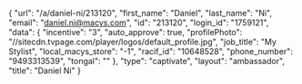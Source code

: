 {
    "url": "\/a\/daniel-ni\/213120",
    "first_name": "Daniel",
    "last_name": "Ni",
    "email": "daniel.ni@macys.com",
    "id": "213120",
    "login_id": "1759121",
    "data": {
        "incentive": "3",
        "auto_approve": true,
        "profilePhoto": "\/\/sitecdn.tvpage.com\/player\/logos\/default_profile.jpg",
        "job_title": "My Stylist",
        "local_macys_store": "-1",
        "racif_id": "10648528",
        "phone_number": "9493313539",
        "tongal": ""
    },
    "type": "captivate",
    "layout": "ambassador",
    "title": "Daniel Ni"
}